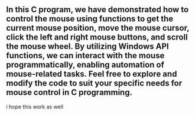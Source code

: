 In this C program, we have demonstrated how to control the mouse using functions to get the current mouse position, move the mouse cursor, click the left and right mouse buttons, and scroll the mouse wheel. By utilizing Windows API functions, we can interact with the mouse programmatically, enabling automation of mouse-related tasks. Feel free to explore and modify the code to suit your specific needs for mouse control in C programming.
------------------------
i hope this work as well
